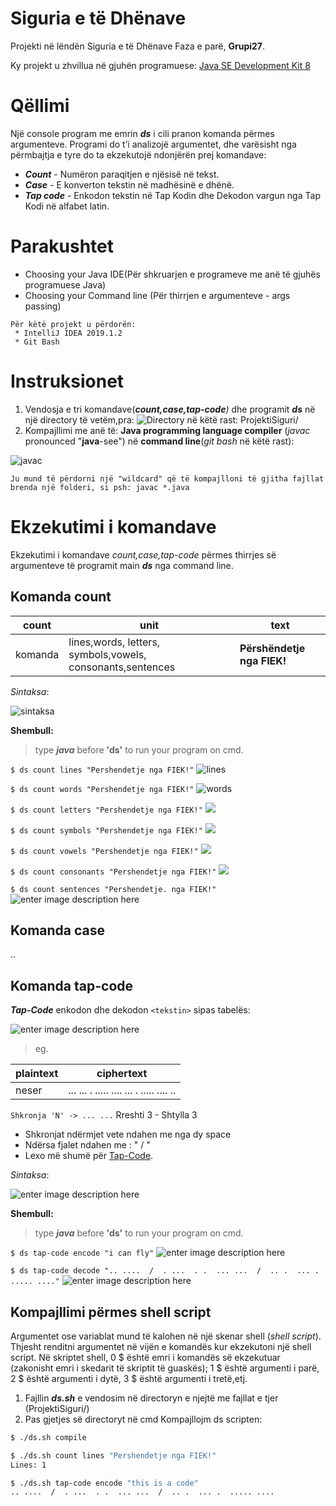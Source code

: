 #  Siguria e të Dhënave
Projekti në lëndën Siguria e të Dhënave
Faza e parë, __Grupi27__.

Ky projekt u zhvillua në gjuhën programuese:
 [Java SE Development Kit 8](https://www.oracle.com/java/technologies/javase-jdk8-downloads.html) 
# Qëllimi
 Një console program me emrin ***ds*** i cili pranon komanda përmes argumenteve. Programi do t’i analizojë argumentet, dhe varësisht nga përmbajtja e tyre do ta ekzekutojë ndonjërën prej komandave:
 - ***Count***  - Numëron paraqitjen e njësisë <unit> në tekst<text>. 
 - ***Case*** - E konverton tekstin <text> në madhësinë e dhënë<case>.
 - ***Tap code*** - Enkodon tekstin<text> në Tap Kodin dhe Dekodon vargun nga Tap Kodi në alfabet latin.

# Parakushtet
 * Choosing your Java IDE(Për shkruarjen e programeve me anë të gjuhës programuese Java)
 * Choosing your Command line (Për thirrjen e argumenteve - args passing)
```
Për këtë projekt u përdorën:
 * IntelliJ IDEA 2019.1.2 
 * Git Bash
```


# Instruksionet
1. Vendosja e tri komandave(***count,case,tap-code**)* dhe programit ***ds*** në një directory të vetëm,pra:
![Directory në këtë rast: ProjektiSiguri/](https://images2.imagebam.com/e6/2a/ac/1a09b71337326461.PNG)
2. Kompajllimi me anë të:
  **Java programming language compiler**
  (*javac* pronounced "**java**-see")
 në **command line**(*git bash* në këtë rast):
 
![javac](https://images2.imagebam.com/d2/68/da/e122271337326893.PNG)

```Ju mund të përdorni një "wildcard" që të kompajlloni të gjitha fajllat brenda një folderi, si psh: javac *.java```

# Ekzekutimi i komandave
Ekzekutimi i komandave *count,case,tap-code* përmes thirrjes së argumenteve të programit main ***ds*** nga command line.
## Komanda count

count | unit | text
--- | --- | ---
|komanda |lines,words, letters, symbols,vowels, consonants,sentences|**Përshëndetje nga FIEK!**

*Sintaksa*:

![sintaksa](https://images2.imagebam.com/1e/37/c2/c502b81337338739.png)

**Shembull:**

>type ***java*** before **'ds'** to run your program on cmd.

```$ ds count lines "Pershendetje nga FIEK!"```
![lines](https://images2.imagebam.com/47/d0/50/ae6b4b1337331187.PNG)


```$ ds count words "Pershendetje nga FIEK!"```
![words](https://images2.imagebam.com/77/13/00/33824b1337331397.PNG)

```$ ds count letters "Pershendetje nga FIEK!"```
![](https://images2.imagebam.com/9a/f1/af/9f9ab01337332291.PNG)

```$ ds count symbols "Pershendetje nga FIEK!"```
![](https://images2.imagebam.com/7d/93/e4/4773821337332618.png)

```$ ds count vowels "Pershendetje nga FIEK!"```
![](https://images2.imagebam.com/ce/3f/b8/41d0821337332764.png)

```$ ds count consonants "Pershendetje nga FIEK!"```
![](https://images2.imagebam.com/9c/03/9a/bc3a2a1337333122.PNG)

```$ ds count sentences "Pershendetje. nga FIEK!"```
![enter image description here](https://images2.imagebam.com/ae/57/40/f7ccf41337333290.PNG)

## Komanda case
..
## Komanda tap-code
***Tap-Code*** enkodon dhe dekodon `<tekstin>` sipas tabelës: 

![enter image description here](https://images2.imagebam.com/ce/82/3c/5563ab1337335448.png)

> eg.

|plaintext| ciphertext |
|--|--|
| neser |  ... ...  . .....  .... ...  . ..... .... ..|
```Shkronja 'N' -> ... ...``` Rreshti 3 - Shtylla 3

 - Shkronjat ndërmjet vete ndahen me nga dy space
 - Ndërsa fjalet ndahen me : "  /  "
 - Lexo më shumë për [Tap-Code](https://www.braingle.com/brainteasers/codes/tapcode.php).

*Sintaksa*:

![enter image description here](https://images2.imagebam.com/85/b8/05/d625281337337747.png)

**Shembull:**

>type ***java*** before **'ds'** to run your program on cmd.

```$ ds tap-code encode "i can fly"```
![enter image description here](https://images2.imagebam.com/8f/b9/06/029e391337336916.PNG)

```$ ds tap-code decode ".. ....  /  . ...  . .  ... ...  /  .. .  ... .  ..... ...."```
![enter image description here](https://images2.imagebam.com/7b/03/60/d12f111337336918.PNG)



























## Kompajllimi përmes shell script
Argumentet ose variablat mund të kalohen në një skenar shell (*shell script*). Thjesht renditni argumentet në vijën e komandës kur ekzekutoni një shell script. Në skriptet shell, 0 $ është emri i komandës së ekzekutuar (zakonisht emri i skedarit të skriptit të guaskës); 1 $ është argumenti i parë, 2 $ është argumenti i dytë, 3 $ është argumenti i tretë,etj.

 1. Fajllin ***ds.sh***  e vendosim në directoryn e njejtë me fajllat e tjer (ProjektiSiguri/) 
 2. Pas gjetjes së directoryt në cmd
 Kompajllojm ds scripten:
```bash
$ ./ds.sh compile

$ ./ds.sh count lines "Pershendetje nga FIEK!"
Lines: 1

$ ./ds.sh tap-code encode "this is a code"
.. ....  /  . ...  . .  ... ...  /  .. .  ... .  ..... ....


```

 

<!--stackedit_data:
eyJoaXN0b3J5IjpbODYzMTUzNzg3XX0=
-->
